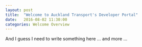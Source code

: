 ```yaml
---
layout: post
title:  "Welcome to Auckland Transport's Developer Portal"
date:   2016-08-02 11:30:00
categories: Welcome Overview
---
```


And I guess I need to write something here ... and more ...